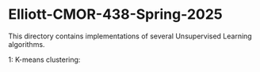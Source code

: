 # Elliott-CMOR-438-Spring-2025
This directory contains implementations of several Unsupervised Learning algorithms.

1: K-means clustering:
